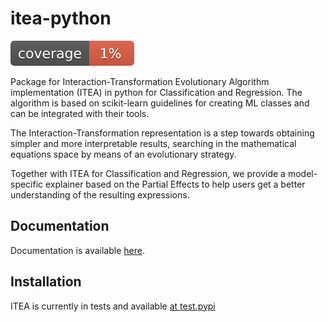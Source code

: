 # itea-python

![code coverage](./docsource/source/assets/images/coverage.svg)

Package for Interaction-Transformation Evolutionary Algorithm implementation (ITEA) in python for Classification and Regression. The algorithm is based on scikit-learn guidelines for creating ML classes and can be integrated with their tools.

The Interaction-Transformation representation is a step towards obtaining simpler and more interpretable results, searching in the mathematical equations space by means of an evolutionary strategy.

Together with ITEA for Classification and Regression, we provide a model-specific explainer based on the Partial Effects to help users get a better understanding of the resulting expressions.

## Documentation

Documentation is available [here](https://galdeia.github.io/itea-python/).

## Installation

ITEA is currently in tests and available [at test.pypi](https://test.pypi.org/project/itea/0.1.0/)